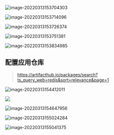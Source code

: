 ![image-20220313153704303](https://cdn.jsdelivr.net/gh/fhwlnetwork/blos_imgs/img/image-20220313153704303.png)

![image-20220313153714096](https://cdn.jsdelivr.net/gh/fhwlnetwork/blos_imgs/img/image-20220313153714096.png)

![image-20220313153726374](https://cdn.jsdelivr.net/gh/fhwlnetwork/blos_imgs/img/image-20220313153726374.png)

![image-20220313153751381](https://cdn.jsdelivr.net/gh/fhwlnetwork/blos_imgs/img/image-20220313153751381.png)

![image-20220313153834985](https://cdn.jsdelivr.net/gh/fhwlnetwork/blos_imgs/img/image-20220313153834985.png)

## 配置应用仓库

> https://artifacthub.io/packages/search?ts_query_web=redis&sort=relevance&page=1

![image-20220313154412011](C:\Users\Administrator\AppData\Roaming\Typora\typora-user-images\image-20220313154412011.png)

![](https://cdn.jsdelivr.net/gh/fhwlnetwork/blos_imgs/img/image-20220313154526303.png)

![image-20220313154647956](https://cdn.jsdelivr.net/gh/fhwlnetwork/blos_imgs/img/image-20220313154647956.png)

![image-20220313155024284](https://cdn.jsdelivr.net/gh/fhwlnetwork/blos_imgs/img/image-20220313155024284.png)

![image-20220313155041375](https://cdn.jsdelivr.net/gh/fhwlnetwork/blos_imgs/img/image-20220313155041375.png)
